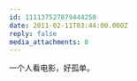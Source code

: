 ```yaml
---
id: 111137527879444250
date: 2011-02-11T03:44:00.000Z
reply: false
media_attachments: 0
---
```


一个人看电影，好孤单。 ​​​​

